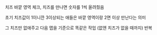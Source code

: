 치즈 바깥 영역 체크, 치즈를 만나면 숫자를 1씩 올려줬음

초기 치즈값이 1이니깐 3이상되는 애들은 바깥 영역이랑 2면 이상 만난다는 의미

그 치즈만 없애주고 다음 맵을 기준으로 똑같은 작업 (없앤 치즈가 없을 때까지) 반복

